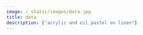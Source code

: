 ```yaml
---
image: /_static/images/data.jpg
title: data
description: ["acrylic and oil pastel on linen"]
---
```

